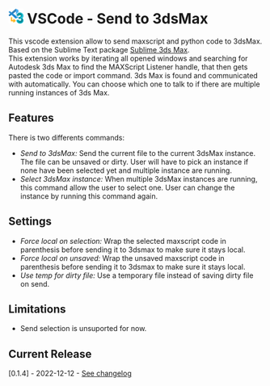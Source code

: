 
# <img src="SendTo3dsMax.png" width="30"/> VSCode - Send to 3dsMax

This vscode extension allow to send maxscript and python code to 3dsMax.  
Based on the Sublime Text package [Sublime 3ds Max](https://github.com/cb109/sublime3dsmax).  
This extension works by iterating all opened windows and searching for Autodesk 3ds Max to find the MAXScript Listener handle, that then gets pasted the code or import command. 3ds Max is found and communicated with automatically. You can choose which one to talk to if there are multiple running instances of 3ds Max.

## Features

There is two differents commands:

- *Send to 3dsMax:* Send the current file to the current 3dsMax instance. The file can be unsaved or dirty. User will have to pick an instance if none have been selected yet and multiple instance are running.
- *Select 3dsMax instance:* When multiple 3dsMax instances are running, this command allow the user to select one. User can change the instance by running this command again.

## Settings

- *Force local on selection:* Wrap the selected maxscript code in parenthesis before sending it to 3dsmax to make sure it stays local.
- *Force local on unsaved:* Wrap the unsaved maxscript code in parenthesis before sending it to 3dsmax to make sure it stays local.
- *Use temp for dirty file:* Use a temporary file instead of saving dirty file on send.

## Limitations

- Send selection is unsuported for now.

## Current Release

[0.1.4] - 2022-12-12 - [See changelog](https://github.com/Sugz/VSCode-SendTo3dsMax/blob/main/CHANGELOG.md)
